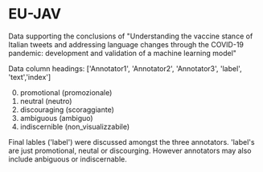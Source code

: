 # EU-JAV
Data supporting the conclusions of 
"Understanding the vaccine stance of Italian tweets and addressing language changes through the COVID-19 pandemic: 
development and validation of a machine learning model"

Data column headings:
['Annotator1', 'Annotator2', 'Annotator3', 'label', 'text','index']


0.    promotional (promozionale)
1.    neutral (neutro)
2.    discouraging (scoraggiante)
3.    ambiguous (ambiguo) 
4.    indiscernible (non_visualizzabile)

Final lables ('label') were discussed amongst the three annotators.
'label's are just promotional, neutal or discourging. However annotators may also include anbiguous or indiscernable.
